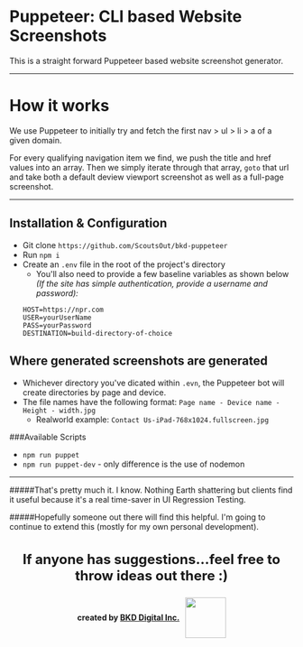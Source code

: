 # Puppeteer: CLI based Website Screenshots
This is a straight forward Puppeteer based website screenshot generator.
<hr />

# How it works

We use Puppeteer to initially try and fetch the first nav > ul > li > a of a given domain.

For every qualifying navigation item we find, we push the title and href values into an array.
Then we simply iterate through that array, `goto` that url and take both a default deview viewport screenshot as well as a full-page screenshot.
<hr />

## Installation & Configuration
- Git clone `https://github.com/ScoutsOut/bkd-puppeteer`
- Run `npm i`
- Create an `.env` file in the root of the project's directory
  - You'll also need to provide a few baseline variables as shown below *(If the site has simple authentication, provide a username and password):*
  ```
  HOST=https://npr.com
  USER=yourUserName
  PASS=yourPassword
  DESTINATION=build-directory-of-choice
  ```

## Where generated screenshots are generated
- Whichever directory you've dicated within `.evn`, the Puppeteer bot will create directories by page and device.
- The file names have the following format: `Page name - Device name - Height - width.jpg`
  - Realworld example: ```Contact Us-iPad-768x1024.fullscreen.jpg```

###Available Scripts
- `npm run puppet`
- `npm run puppet-dev` - only difference is the use of nodemon

<hr />
#####That's pretty much it. I know. Nothing Earth shattering but clients find it useful because it's a real time-saver in UI Regression Testing.

#####Hopefully someone out there will find this helpful. I'm going to continue to extend this (mostly for my own personal development).


<p style="font-weight: 700; font-size: 24px; text-align: center; margin-top: 35px;">
 If anyone has suggestions...feel free to throw ideas out there :)
</p>

<div style="display: flex; justify-content: center; align-items: center;">

  <div style="font-weight: 700; padding-right: 10px;">
    created by <a href="//bkd.io" title="BKD Digital, Inc. BE. KNOW. DO">BKD Digital Inc.</a>
  </div>

  <div>
    <img src="https://bkd.io/wp-content/uploads/2016/09/VETERAN_OWNED_02_grande1-e1474132644460.png" style="width: 72px; max-width: 100%;">
  </div>

</div>

